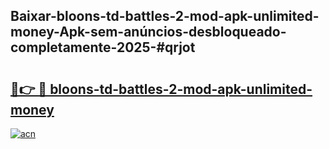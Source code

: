 ## Baixar-bloons-td-battles-2-mod-apk-unlimited-money-Apk-sem-anúncios-desbloqueado-completamente-2025-#qrjot

# <h2><a href="https://ainizakaria.my?title=bloons-td-battles-2-mod-apk-unlimited-money&ref=20M">🔗👉 🔴 bloons-td-battles-2-mod-apk-unlimited-money</a></h2>

[![acn](https://github.com/user-attachments/assets/0f9c940e-d8b0-45ae-aac7-cd30a18b3e1c)](https://ainizakaria.my?title=bloons-td-battles-2-mod-apk-unlimited-money&ref=20M)

